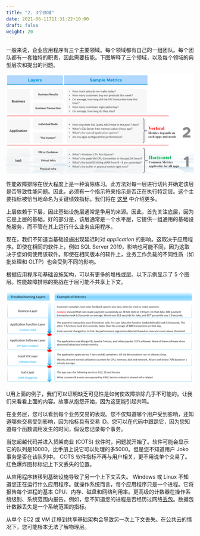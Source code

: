 ```yaml
---
title: "2. 3个领域"
date: 2021-06-11T11:31:22+10:00
draft: false
weight: 20
---
```


一般来说，企业应用程序有三个主要领域。每个领域都有自己的一组团队。每个团队都有一套独特的职责，因此需要技能。下图解释了三个领域，以及每个领域的典型层次和提出的问题。

![3个字段解释](1.2.2-fig-1.png)

性能故障排除在很大程度上是一种消除练习。此方法对每一层进行切片并确定该层是否导致性能问题。因此，必须有一个指示符来指示是否正在执行特定层。这个主要指标被恰当地命名为关键绩效指标。我们将在 
[这里](/zh/operations-management/chapter-2-performance-management/1.2.7-kpi-vs-sla/#internal-sla) 中介绍更多。

上层依赖于下层，因此基础设施层通常是争用的来源。因此，首先关注底层，因为它是上层的基础。好的部分是，该层通常是一个水平层，它提供一组通用的基础设施服务，而不管在其上运行什么业务应用程序。

现在，我们不知道当基础设施出现延迟时对 _application_ 的影响。这取决于应用程序。即使在相同的软件上，例如 SQL Server 2019，影响也可能不同，因为这取决于您如何使用该软件。即使在相同版本的软件上，业务工作负载的不同性质（如批处理和 OLTP）也会受到不同的影响。

根据应用程序和基础设施架构，可以有更多的堆栈或层。以下示例显示了 5 个图层。性能故障排除的挑战在于层可能不共享上下文。

![故障排除层](1.2.2-fig-2.png)

U用上面的例子，我们可以证明缺乏可见性是如何使故障排除几乎不可能的。让我们来看看上面的内容。故事从抱怨开始，因为这更能引起共鸣。

在业务层，您可以看到每个业务交易的表现。您不仅知道哪个用户受到影响，还知道哪些交易受到影响，因为指标具有交易 ID。您可以在代码中跟踪它，因为您知道每个函数调用发生的时间，假设您记录每个事务。

当您超越代码并进入货架商业 (COTS) 软件时，问题就开始了。软件可能会显示它的队列是10000，比手册上说它可以处理的多5000。但是您不知道用户 Joko 事务是否在该队列中。 COTS 软件指标不再与用户相关，更不用说单个交易了。红色爆炸图标标记上下文丢失的位置。

从应用程序转移到基础设施导致了另一个上下文丢失。 Windows 或 Linux 不知道您正在运行什么应用程序。就操作系统而言，每个应用程序只是一个进程。它将报告每个进程的基本 CPU、内存、磁盘和网络利用率。更高级的计数器在操作系统级别、系统范围内报告。例如，您不知道您的进程是否经历过网络[丢包](https://en.wikipedia.org/wiki/Packet_loss)。数据包计数器丢失是一个系统范围的指标。

从单个 EC2 或 VM 迁移到共享基础架构会导致另一次上下文丢失。在公共云的情况下，您可能根本无法了解物理层。